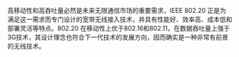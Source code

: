 高移动性和高吞吐量必然是未来无限通信市场的重要需求，IEEE 802.20 正是为满足这一需求而专门设计的宽带无线接入技术，并具有性能好、效率高、成本低和部署灵活等特点。802.20 在移动性上优于802.16和802.11，在数据吞吐量上强于3G技术，其设计理念也符合下一代技术的发展方向，因而确实是一种非常有前景的无线技术。 